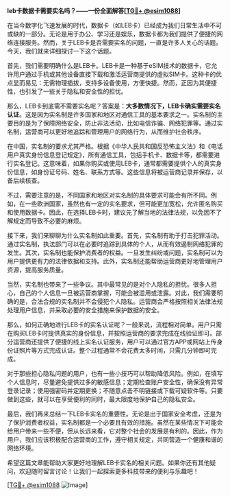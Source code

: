 **leb卡数据卡需要实名吗？——一份全面解答[[TG💪+ @esim1088](https://t.me/s/esim1088)]**

在当今数字化飞速发展的时代，数据卡（如LEB卡）已经成为我们日常生活中不可或缺的一部分。无论是用于办公、学习还是娱乐，数据卡都为我们提供了便捷的网络连接服务。然而，关于LEB卡是否需要实名的问题，一直是许多人关心的话题。今天，我们就来详细探讨一下这个话题。

首先，我们需要明确什么是LEB卡。LEB卡是一种基于eSIM技术的数据卡，它允许用户通过手机或其他设备直接下载和激活运营商提供的虚拟SIM卡。这种卡的优点显而易见：无需物理插拔，支持多设备使用，方便快捷。然而，正因为其便捷性，也引发了一些关于隐私和安全性的担忧。

那么，LEB卡到底需不需要实名呢？答案是：**大多数情况下，LEB卡确实需要实名认证**。这是因为实名制是许多国家和地区对通信工具的基本要求之一。实名制的主要目的是为了保障网络安全，防止非法活动，比如电信诈骗、网络犯罪等。通过实名制，运营商可以更好地追踪和管理用户的网络行为，从而维护社会秩序。

在中国，实名制的要求尤其严格。根据《中华人民共和国反恐怖主义法》和《电话用户真实身份信息登记规定》，所有通信工具，包括手机卡、数据卡等，都需要进行实名登记。这意味着，如果你购买或使用LEB卡，通常都需要提供个人的真实身份信息，如身份证号码、姓名、联系方式等。这些信息将被运营商记录并保存，以备后续核查。

不过，需要注意的是，不同国家和地区对实名制的具体要求可能会有所不同。例如，在一些欧洲国家，虽然也有一定的实名要求，但可能更加宽松，允许匿名购买和使用数据卡。因此，在选择LEB卡时，建议先了解当地的法律法规，以免因不了解规定而导致不必要的麻烦。

接下来，我们来聊聊为什么实名制如此重要。首先，实名制有助于打击犯罪活动。通过实名制，执法部门可以在必要时追踪到具体的个人，从而有效遏制网络犯罪的发生。其次，实名制也能保护消费者的权益。一旦发生纠纷或问题，实名制可以为用户提供更有力的法律依据和支持。此外，实名制还能帮助运营商更好地管理用户资源，提高服务质量。

当然，实名制也带来了一些争议。其中最常见的是对个人隐私的担忧。很多人担心，自己的个人信息一旦被运营商掌握，可能会被滥用或泄露。对此，我们需要明确的是，合法合规的实名制并不会侵犯个人隐私。运营商会严格按照相关法律法规处理用户信息，并采取必要的安全措施来保护数据的安全。

那么，如何正确地进行LEB卡的实名认证呢？一般来说，流程相对简单。用户只需在购买LEB卡时提供真实的身份信息，并按照运营商的要求完成在线验证即可。部分运营商还提供了便捷的线上实名认证服务，用户可以通过官方APP或网站上传身份证照片等方式完成认证。整个过程通常不会花费太多时间，只需几分钟即可完成。

对于那些担心隐私问题的用户，也有一些小技巧可以帮助降低风险。例如，在填写个人信息时，尽量避免提供过多的敏感信息；定期检查账户安全性，确保没有异常登录记录；使用强密码并定期更换；不随意点击不明链接或下载可疑软件等。只要做到这些，就可以在享受便利的同时，最大限度地保护自己的隐私安全。

最后，我们再来总结一下LEB卡实名的重要性。无论是出于国家安全考虑，还是为了保护消费者权益，实名制都是一个必要且有效的措施。虽然在某些情况下可能会给用户带来一些不便，但从长远来看，它对整个社会的发展是有利的。因此，作为用户，我们应该积极配合运营商的工作，遵守相关规定，共同营造一个健康和谐的网络环境。

希望这篇文章能帮助大家更好地理解LEB卡实名的相关问题。如果你还有其他疑问，欢迎随时留言讨论！让我们一起探索更多科技带来的便利与乐趣吧！

[[TG💪+ @esim1088](https://t.me/s/esim1088) ![Image](https://i.postimg.cc/4NQfJmqS/Snipaste-2025-05-13-00-14-12.png)]